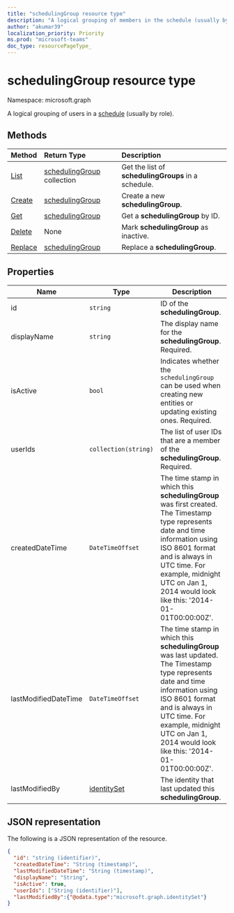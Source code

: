 ```yaml
---
title: "schedulingGroup resource type"
description: "A logical grouping of members in the schedule (usually by role)."
author: "akumar39"
localization_priority: Priority
ms.prod: "microsoft-teams"
doc_type: resourcePageType_
---
```


# schedulingGroup resource type

Namespace: microsoft.graph

A logical grouping of users in a [schedule](schedule.md) (usually by role). 

## Methods

| Method       | Return Type  |Description|
|:---------------|:--------|:----------|
|[List](../api/schedule-list-schedulinggroups.md) | [schedulingGroup](schedulinggroup.md) collection | Get the list of **schedulingGroups** in a schedule.|
|[Create](../api/schedule-post-schedulinggroups.md) | [schedulingGroup](schedulinggroup.md) | Create a new **schedulingGroup**.|
|[Get](../api/schedulinggroup-get.md) | [schedulingGroup](schedulinggroup.md) | Get a **schedulingGroup** by ID.|
|[Delete](../api/schedulinggroup-delete.md) | None | Mark **schedulingGroup** as inactive.|
|[Replace](../api/schedulinggroup-put.md) | [schedulingGroup](schedulinggroup.md) | Replace a **schedulingGroup**.|

## Properties
|Name          |Type           |Description                                                                                 |
|--------------|---------------|--------------------------------------------------------------------------------------------|
| id			| `string`      |ID of the **schedulingGroup**.|
| displayName   | `string`      | The display name for the **schedulingGroup**. Required. |
| isActive 			|`bool`      | Indicates whether the `schedulingGroup` can be used when creating new entities or updating existing ones. Required. |
| userIds 		| `collection(string)`    |  The list of user IDs that are a member of the **schedulingGroup**. Required. |
| createdDateTime		|`DateTimeOffset`        |The time stamp in which this **schedulingGroup** was first created. The Timestamp type represents date and time information using ISO 8601 format and is always in UTC time. For example, midnight UTC on Jan 1, 2014 would look like this: '2014-01-01T00:00:00Z'. |
| lastModifiedDateTime		|`DateTimeOffset`        |The time stamp in which this **schedulingGroup** was last updated. The Timestamp type represents date and time information using ISO 8601 format and is always in UTC time. For example, midnight UTC on Jan 1, 2014 would look like this: '2014-01-01T00:00:00Z'. |
| lastModifiedBy		| [identitySet](identityset.md) |The identity that last updated this **schedulingGroup**.|

## JSON representation

The following is a JSON representation of the resource.

<!-- {
  "blockType": "resource",
  "keyProperty": "id",
  "@odata.type": "microsoft.graph.schedulingGroup",
  "baseType": "microsoft.graph.changeTrackedEntity"
}-->

```json
{
  "id": "string (identifier)",
  "createdDateTime": "String (timestamp)",
  "lastModifiedDateTime": "String (timestamp)",
  "displayName": "String",
  "isActive": true,
  "userIds": ["String (identifier)"],
  "lastModifiedBy":{"@odata.type":"microsoft.graph.identitySet"}
}
```


<!-- uuid: 8fcb5dbc-d5aa-4681-8e31-b001d5168d79
2015-10-25 14:57:30 UTC -->
<!--
{
  "type": "#page.annotation",
  "description": "schedulingGroup resource",
  "keywords": "",
  "section": "documentation",
  "tocPath": "",
  "suppressions": []
}
-->

